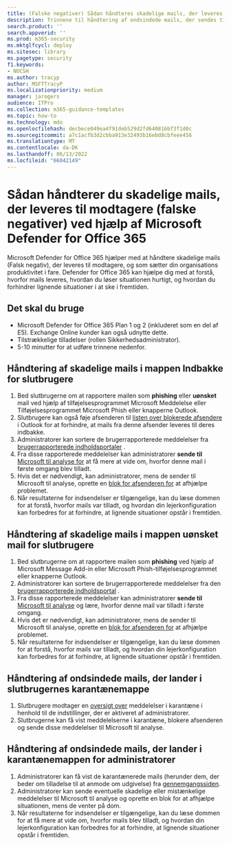 ```yaml
---
title: (Falske negativer) Sådan håndteres skadelige mails, der leveres til modtagere ved hjælp af Microsoft Defender for Office 365
description: Trinnene til håndtering af ondsindede mails, der sendes til slutbrugere og indbakker (som falske negativer) med Microsoft Defender for Office 365 for at forhindre tab af forretning.
search.product: ''
search.appverid: ''
ms.prod: m365-security
ms.mktglfcycl: deploy
ms.sitesec: library
ms.pagetype: security
f1.keywords:
- NOCSH
ms.author: tracyp
author: MSFTTracyP
ms.localizationpriority: medium
manager: jarogers
audience: ITPro
ms.collection: m365-guidance-templates
ms.topic: how-to
ms.technology: mdo
ms.openlocfilehash: decbece049ea4f91deb529d2fd640816bf3f1d0c
ms.sourcegitcommit: a7c1acfb3d2cbba913e32493b16ebd8cbfeee456
ms.translationtype: MT
ms.contentlocale: da-DK
ms.lasthandoff: 06/13/2022
ms.locfileid: "66042149"
---
```

# <a name="how-to-handle-malicious-emails-that-are-delivered-to-recipients-false-negatives-using-microsoft-defender-for-office-365"></a>Sådan håndterer du skadelige mails, der leveres til modtagere (falske negativer) ved hjælp af Microsoft Defender for Office 365

Microsoft Defender for Office 365 hjælper med at håndtere skadelige mails (Falsk negativ), der leveres til modtagere, og som sætter din organisations produktivitet i fare.
Defender for Office 365 kan hjælpe dig med at forstå, hvorfor mails leveres, hvordan du løser situationen hurtigt, og hvordan du forhindrer lignende situationer i at ske i fremtiden.

## <a name="what-youll-need"></a>Det skal du bruge

- Microsoft Defender for Office 365 Plan 1 og 2 (inkluderet som en del af E5). Exchange Online kunder kan også udnytte dette.
- Tilstrækkelige tilladelser (rollen Sikkerhedsadministrator).
- 5-10 minutter for at udføre trinnene nedenfor.

## <a name="handling-malicious-emails-in-the-inbox-folder-of-end-users"></a>Håndtering af skadelige mails i mappen Indbakke for slutbrugere

1. Bed slutbrugerne om at rapportere mailen som **phishing** eller **uønsket** mail ved hjælp af tilføjelsesprogrammet Microsoft Meddelelse eller Tilføjelsesprogrammet Microsoft Phish eller knapperne Outlook.
2. Slutbrugere kan også føje afsenderen til [listen over blokerede afsendere](https://support.microsoft.com/en-us/office/block-a-mail-sender-b29fd867-cac9-40d8-aed1-659e06a706e4#:~:text=1%20On%20the%20Home%20tab%2C%20in%20the%20Delete,4%20Click%20OK%20in%20both%20open%20dialog%20boxes..) i Outlook for at forhindre, at mails fra denne afsender leveres til deres indbakke.
3. Administratorer kan sortere de brugerrapporterede meddelelser fra [brugerrapporterede indholdsportaler](/microsoft-365/security/office-365-security/admin-submission?view=o365-worldwide#view-user-submissions-to-microsoft&preserve-view=true) .
4. Fra disse rapporterede meddelelser kan administratorer **sende til** [Microsoft til analyse for](/microsoft-365/security/office-365-security/admin-submission?view=o365-worldwide#notify-users-from-within-the-portal&preserve-view=true) at få mere at vide om, hvorfor denne mail i første omgang blev tilladt.
5. Hvis det er nødvendigt, kan administratorer, mens de sender til Microsoft til analyse, oprette en [blok for afsenderen for](/microsoft-365/security/office-365-security/manage-tenant-blocks?view=o365-worldwide&preserve-view=true) at afhjælpe problemet.
6. Når resultaterne for indsendelser er tilgængelige, kan du læse dommen for at forstå, hvorfor mails var tilladt, og hvordan din lejerkonfiguration kan forbedres for at forhindre, at lignende situationer opstår i fremtiden.

## <a name="handling-malicious-emails-in-junk-folder-of-end-users"></a>Håndtering af skadelige mails i mappen uønsket mail for slutbrugere

1. Bed slutbrugerne om at rapportere mailen som **phishing** ved hjælp af Microsoft Message Add-in eller Microsoft Phish-tilføjelsesprogrammet eller knapperne Outlook.
2. Administratorer kan sortere de brugerrapporterede meddelelser fra den [brugerrapporterede indholdsportal](/microsoft-365/security/office-365-security/admin-submission?view=o365-worldwide#view-user-submissions-to-microsoft&preserve-view=true) .
3. Fra disse rapporterede meddelelser kan administratorer **sende til** [Microsoft til analyse](/microsoft-365/security/office-365-security/admin-submission?view=o365-worldwide#notify-users-from-within-the-portal&preserve-view=true) og lære, hvorfor denne mail var tilladt i første omgang.
4. Hvis det er nødvendigt, kan administratorer, mens de sender til Microsoft til analyse, oprette en [blok for afsenderen for](/microsoft-365/security/office-365-security/manage-tenant-blocks?view=o365-worldwide&preserve-view=true) at afhjælpe problemet.
5. Når resultaterne for indsendelser er tilgængelige, kan du læse dommen for at forstå, hvorfor mails var tilladt, og hvordan din lejerkonfiguration kan forbedres for at forhindre, at lignende situationer opstår i fremtiden.

## <a name="handling-malicious-emails-landing-in-the-quarantine-folder-of-end-users"></a>Håndtering af ondsindede mails, der lander i slutbrugernes karantænemappe

1. Slutbrugere modtager en [oversigt over](/microsoft-365/security/office-365-security/use-spam-notifications-to-release-and-report-quarantined-messages?view=o365-worldwide&preserve-view=true) meddelelser i karantæne i henhold til de indstillinger, der er aktiveret af administratorer.
2. Slutbrugerne kan få vist meddelelserne i karantæne, blokere afsenderen og sende disse meddelelser til Microsoft til analyse.

## <a name="handling-malicious-emails-landing-in-the-quarantine-folder-of-admins"></a>Håndtering af ondsindede mails, der lander i karantænemappen for administratorer

1. Administratorer kan få vist de karantænerede mails (herunder dem, der beder om tilladelse til at anmode om udgivelse) fra [gennemgangssiden](/microsoft-365/security/office-365-security/manage-quarantined-messages-and-files?view=o365-worldwide&preserve-view=true).
2. Administratorer kan sende eventuelle skadelige eller mistænkelige meddelelser til Microsoft til analyse og oprette en blok for at afhjælpe situationen, mens de venter på dom.
3. Når resultaterne for indsendelser er tilgængelige, kan du læse dommen for at få mere at vide om, hvorfor mails blev tilladt, og hvordan din lejerkonfiguration kan forbedres for at forhindre, at lignende situationer opstår i fremtiden.
